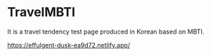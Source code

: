 # TravelMBTI
It is a travel tendency test page produced in Korean based on MBTI.

https://effulgent-dusk-ea9d72.netlify.app/
